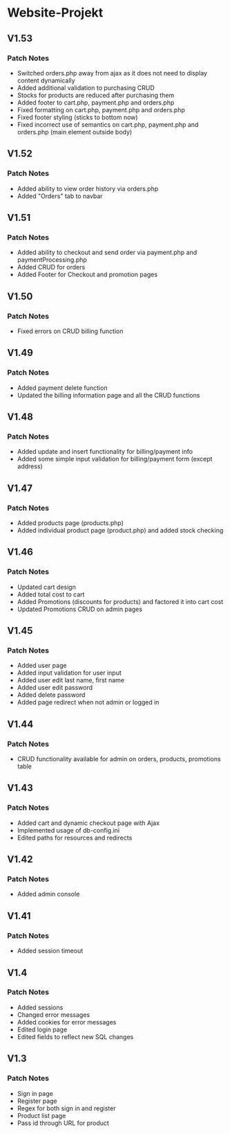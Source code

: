 # Website-Projekt

## V1.53
### Patch Notes
+ Switched orders.php away from ajax as it does not need to display content dynamically
+ Added additional validation to purchasing CRUD
+ Stocks for products are reduced after purchasing them
+ Added footer to cart.php, payment.php and orders.php
+ Fixed formatting on cart.php, payment.php and orders.php
+ Fixed footer styling (sticks to bottom now)
+ Fixed incorrect use of semantics on cart.php, payment.php and orders.php (main element outside body)

## V1.52
### Patch Notes
+ Added ability to view order history via orders.php
+ Added "Orders" tab to navbar

## V1.51
### Patch Notes
+ Added ability to checkout and send order via payment.php and paymentProcessing.php
+ Added CRUD for orders
+ Added Footer for Checkout and promotion pages

## V1.50
### Patch Notes
+ Fixed errors on CRUD billing function 

## V1.49
### Patch Notes
+ Added payment delete function 
+ Updated the billing information page and all the CRUD functions

## V1.48
### Patch Notes
+ Added update and insert functionality for billing/payment info
+ Added some simple input validation for billing/payment form (except address)


## V1.47
### Patch Notes
+ Added products page (products.php)
+ Added individual product page (product.php) and added stock checking

## V1.46
### Patch Notes

+ Updated cart design
+ Added total cost to cart
+ Added Promotions (discounts for products) and factored it into cart cost
+ Updated Promotions CRUD on admin pages

## V1.45
### Patch Notes

+ Added user page 
+ Added input validation for user input
+ Added user edit last name, first name
+ Added user edit password
+ Added delete password
+ Added page redirect when not admin or logged in

## V1.44
### Patch Notes

+ CRUD functionality available for admin on orders, products, promotions table

## V1.43
### Patch Notes

+ Added cart and dynamic checkout page with Ajax
+ Implemented usage of db-config.ini
+ Edited paths for resources and redirects

## V1.42
### Patch Notes

+ Added admin console

## V1.41
### Patch Notes

+ Added session timeout

## V1.4
### Patch Notes

+ Added sessions 
+ Changed error messages
+ Added cookies for error messages
+ Edited login page
+ Edited fields to reflect new SQL changes

## V1.3
### Patch Notes

+ Sign in page
+ Register page
+ Regex for both sign in and register
+ Product list page
+ Pass id through URL for product
